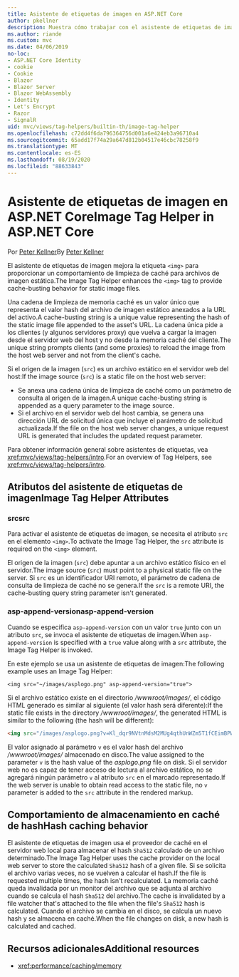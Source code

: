 ```yaml
---
title: Asistente de etiquetas de imagen en ASP.NET Core
author: pkellner
description: Muestra cómo trabajar con el asistente de etiquetas de imagen.
ms.author: riande
ms.custom: mvc
ms.date: 04/06/2019
no-loc:
- ASP.NET Core Identity
- cookie
- Cookie
- Blazor
- Blazor Server
- Blazor WebAssembly
- Identity
- Let's Encrypt
- Razor
- SignalR
uid: mvc/views/tag-helpers/builtin-th/image-tag-helper
ms.openlocfilehash: c72dd4f6da796364756d001a6e424eb3a96710a4
ms.sourcegitcommit: 65add17f74a29a647d812b04517e46cbc78258f9
ms.translationtype: MT
ms.contentlocale: es-ES
ms.lasthandoff: 08/19/2020
ms.locfileid: "88633843"
---
```

# <a name="image-tag-helper-in-aspnet-core"></a><span data-ttu-id="189e7-103">Asistente de etiquetas de imagen en ASP.NET Core</span><span class="sxs-lookup"><span data-stu-id="189e7-103">Image Tag Helper in ASP.NET Core</span></span>

<span data-ttu-id="189e7-104">Por [Peter Kellner](https://peterkellner.net)</span><span class="sxs-lookup"><span data-stu-id="189e7-104">By [Peter Kellner](https://peterkellner.net)</span></span>

<span data-ttu-id="189e7-105">El asistente de etiquetas de imagen mejora la etiqueta `<img>` para proporcionar un comportamiento de limpieza de caché para archivos de imagen estática.</span><span class="sxs-lookup"><span data-stu-id="189e7-105">The Image Tag Helper enhances the `<img>` tag to provide cache-busting behavior for static image files.</span></span>

<span data-ttu-id="189e7-106">Una cadena de limpieza de memoria caché es un valor único que representa el valor hash del archivo de imagen estático anexados a la URL del activo.</span><span class="sxs-lookup"><span data-stu-id="189e7-106">A cache-busting string is a unique value representing the hash of the static image file appended to the asset's URL.</span></span> <span data-ttu-id="189e7-107">La cadena única pide a los clientes (y algunos servidores proxy) que vuelva a cargar la imagen desde el servidor web del host y no desde la memoria caché del cliente.</span><span class="sxs-lookup"><span data-stu-id="189e7-107">The unique string prompts clients (and some proxies) to reload the image from the host web server and not from the client's cache.</span></span>

<span data-ttu-id="189e7-108">Si el origen de la imagen (`src`) es un archivo estático en el servidor web del host:</span><span class="sxs-lookup"><span data-stu-id="189e7-108">If the image source (`src`) is a static file on the host web server:</span></span>

* <span data-ttu-id="189e7-109">Se anexa una cadena única de limpieza de caché como un parámetro de consulta al origen de la imagen.</span><span class="sxs-lookup"><span data-stu-id="189e7-109">A unique cache-busting string is appended as a query parameter to the image source.</span></span>
* <span data-ttu-id="189e7-110">Si el archivo en el servidor web del host cambia, se genera una dirección URL de solicitud única que incluye el parámetro de solicitud actualizada.</span><span class="sxs-lookup"><span data-stu-id="189e7-110">If the file on the host web server changes, a unique request URL is generated that includes the updated request parameter.</span></span>

<span data-ttu-id="189e7-111">Para obtener información general sobre asistentes de etiquetas, vea <xref:mvc/views/tag-helpers/intro>.</span><span class="sxs-lookup"><span data-stu-id="189e7-111">For an overview of Tag Helpers, see <xref:mvc/views/tag-helpers/intro>.</span></span>

## <a name="image-tag-helper-attributes"></a><span data-ttu-id="189e7-112">Atributos del asistente de etiquetas de imagen</span><span class="sxs-lookup"><span data-stu-id="189e7-112">Image Tag Helper Attributes</span></span>

### <a name="src"></a><span data-ttu-id="189e7-113">src</span><span class="sxs-lookup"><span data-stu-id="189e7-113">src</span></span>

<span data-ttu-id="189e7-114">Para activar el asistente de etiquetas de imagen, se necesita el atributo `src` en el elemento `<img>`.</span><span class="sxs-lookup"><span data-stu-id="189e7-114">To activate the Image Tag Helper, the `src` attribute is required on the `<img>` element.</span></span>

<span data-ttu-id="189e7-115">El origen de la imagen (`src`) debe apuntar a un archivo estático físico en el servidor.</span><span class="sxs-lookup"><span data-stu-id="189e7-115">The image source (`src`) must point to a physical static file on the server.</span></span> <span data-ttu-id="189e7-116">Si `src` es un identificador URI remoto, el parámetro de cadena de consulta de limpieza de caché no se genera.</span><span class="sxs-lookup"><span data-stu-id="189e7-116">If the `src` is a remote URI, the cache-busting query string parameter isn't generated.</span></span>

### <a name="asp-append-version"></a><span data-ttu-id="189e7-117">asp-append-version</span><span class="sxs-lookup"><span data-stu-id="189e7-117">asp-append-version</span></span>

<span data-ttu-id="189e7-118">Cuando se especifica `asp-append-version` con un valor `true` junto con un atributo `src`, se invoca el asistente de etiquetas de imagen.</span><span class="sxs-lookup"><span data-stu-id="189e7-118">When `asp-append-version` is specified with a `true` value along with a `src` attribute, the Image Tag Helper is invoked.</span></span>

<span data-ttu-id="189e7-119">En este ejemplo se usa un asistente de etiquetas de imagen:</span><span class="sxs-lookup"><span data-stu-id="189e7-119">The following example uses an Image Tag Helper:</span></span>

```cshtml
<img src="~/images/asplogo.png" asp-append-version="true">
```

<span data-ttu-id="189e7-120">Si el archivo estático existe en el directorio */wwwroot/images/*, el código HTML generado es similar al siguiente (el valor hash será diferente):</span><span class="sxs-lookup"><span data-stu-id="189e7-120">If the static file exists in the directory */wwwroot/images/*, the generated HTML is similar to the following (the hash will be different):</span></span>

```html
<img src="/images/asplogo.png?v=Kl_dqr9NVtnMdsM2MUg4qthUnWZm5T1fCEimBPWDNgM">
```

<span data-ttu-id="189e7-121">El valor asignado al parámetro `v` es el valor hash del archivo */wwwroot/images/* almacenado en disco.</span><span class="sxs-lookup"><span data-stu-id="189e7-121">The value assigned to the parameter `v` is the hash value of the *asplogo.png* file on disk.</span></span> <span data-ttu-id="189e7-122">Si el servidor web no es capaz de tener acceso de lectura al archivo estático, no se agregará ningún parámetro `v` al atributo `src` en el marcado representado.</span><span class="sxs-lookup"><span data-stu-id="189e7-122">If the web server is unable to obtain read access to the static file, no `v` parameter is added to the `src` attribute in the rendered markup.</span></span>

## <a name="hash-caching-behavior"></a><span data-ttu-id="189e7-123">Comportamiento de almacenamiento en caché de hash</span><span class="sxs-lookup"><span data-stu-id="189e7-123">Hash caching behavior</span></span>

<span data-ttu-id="189e7-124">El asistente de etiquetas de imagen usa el proveedor de caché en el servidor web local para almacenar el hash `Sha512` calculado de un archivo determinado.</span><span class="sxs-lookup"><span data-stu-id="189e7-124">The Image Tag Helper uses the cache provider on the local web server to store the calculated `Sha512` hash of a given file.</span></span> <span data-ttu-id="189e7-125">Si se solicita el archivo varias veces, no se vuelven a calcular el hash.</span><span class="sxs-lookup"><span data-stu-id="189e7-125">If the file is requested multiple times, the hash isn't recalculated.</span></span> <span data-ttu-id="189e7-126">La memoria caché queda invalidada por un monitor del archivo que se adjunta al archivo cuando se calcula el hash `Sha512` del archivo.</span><span class="sxs-lookup"><span data-stu-id="189e7-126">The cache is invalidated by a file watcher that's attached to the file when the file's `Sha512` hash is calculated.</span></span> <span data-ttu-id="189e7-127">Cuando el archivo se cambia en el disco, se calcula un nuevo hash y se almacena en caché.</span><span class="sxs-lookup"><span data-stu-id="189e7-127">When the file changes on disk, a new hash is calculated and cached.</span></span>

## <a name="additional-resources"></a><span data-ttu-id="189e7-128">Recursos adicionales</span><span class="sxs-lookup"><span data-stu-id="189e7-128">Additional resources</span></span>

* <xref:performance/caching/memory>
